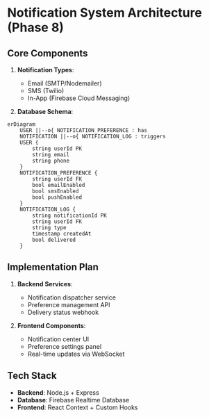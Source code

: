 

# Notification System Architecture (Phase 8)

## Core Components
1. **Notification Types**:
   - Email (SMTP/Nodemailer)
   - SMS (Twilio)
   - In-App (Firebase Cloud Messaging)

2. **Database Schema**:
```mermaid
erDiagram
    USER ||--o{ NOTIFICATION_PREFERENCE : has
    NOTIFICATION ||--o{ NOTIFICATION_LOG : triggers
    USER {
        string userId PK
        string email
        string phone
    }
    NOTIFICATION_PREFERENCE {
        string userId FK
        bool emailEnabled
        bool smsEnabled
        bool pushEnabled
    }
    NOTIFICATION_LOG {
        string notificationId PK
        string userId FK
        string type
        timestamp createdAt
        bool delivered
    }
```

## Implementation Plan
1. **Backend Services**:
   - Notification dispatcher service
   - Preference management API
   - Delivery status webhook

2. **Frontend Components**:
   - Notification center UI
   - Preference settings panel
   - Real-time updates via WebSocket

## Tech Stack
- **Backend**: Node.js + Express
- **Database**: Firebase Realtime Database
- **Frontend**: React Context + Custom Hooks
